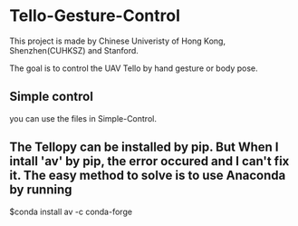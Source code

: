 # Tello-Gesture-Control
This project is made by Chinese Univeristy of Hong Kong, Shenzhen(CUHKSZ) and Stanford.

The goal is to control the UAV Tello by hand gesture or body pose.

## Simple control 
you can use the files in Simple-Control.

## The Tellopy can be installed by pip. But When I intall 'av' by pip, the error occured and I can't fix it. The easy method to solve is to use Anaconda by running

$conda install av -c conda-forge
